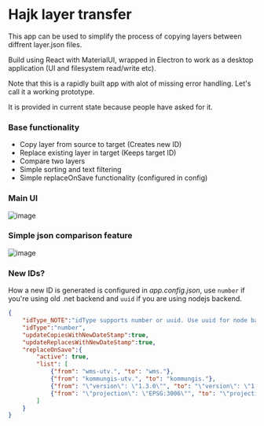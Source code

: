 # Hajk layer transfer
This app can be used to simplify the process of copying layers between diffrent layer.json files.

Build using React with MaterialUI, wrapped in Electron to work as a desktop application (UI and filesystem read/write etc).

Note that this is a rapidly built app with alot of missing error handling. Let's call it a working prototype.

It is provided in current state because people have asked for it.


### Base functionality

* Copy layer from source to target (Creates new ID)
* Replace existing layer in target (Keeps target ID)
* Compare two layers
* Simple sorting and text filtering
* Simple replaceOnSave functionality (configured in config)


### Main UI

![image](https://github.com/hajkmap/hajk-layer-transfer/assets/73874338/7aebfe79-61f8-4420-9d8f-9e23179ee734)


### Simple json comparison feature

![image](https://github.com/hajkmap/hajk-layer-transfer/assets/73874338/cee3309b-ca3b-499e-bdb5-9c7c4ed23f11)



### New IDs?

How a new ID is generated is configured in _app.config.json_, use `number` if you're using old .net backend and `uuid` if you are using nodejs backend.


```json
{
    "idType_NOTE":"idType supports number or uuid. Use uuid for node backend.",
    "idType":"number",
    "updateCopiesWithNewDateStamp":true,
    "updateReplacesWithNewDateStamp":true,
    "replaceOnSave":{
        "active": true,
        "list": [
            {"from": "wms-utv.", "to": "wms."},
            {"from": "kommungis-utv.", "to": "kommungis."},
            {"from": "\"version\": \"1.3.0\"", "to": "\"version\": \"1.1.1\""},
            {"from": "\"projection\": \"EPSG:3006\"", "to": "\"projection\": \"EPSG:3007\""}
        ]
    } 
}
```
